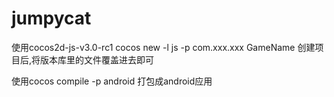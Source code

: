 jumpycat
========

使用cocos2d-js-v3.0-rc1
cocos new -l js -p com.xxx.xxx GameName 创建项目后,将版本库里的文件覆盖进去即可

使用cocos compile -p android 打包成android应用
